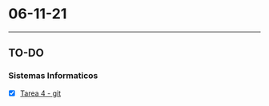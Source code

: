# 06-11-21
---
## TO-DO
### Sistemas Informaticos
- [x] [Tarea 4 - git](https://classroom.google.com/c/MzQ1NTIyMzQwMDM3/a/NDIwNDU1NjY5MTYy/details)